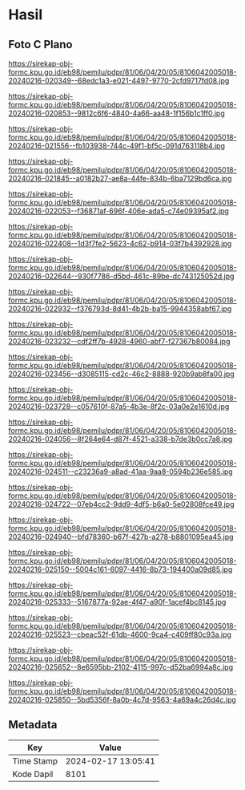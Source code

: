 # Hasil

## Foto C Plano

https://sirekap-obj-formc.kpu.go.id/eb98/pemilu/pdpr/81/06/04/20/05/8106042005018-20240216-020349--68edc1a3-e021-4497-9770-2cfd9717fd08.jpg

https://sirekap-obj-formc.kpu.go.id/eb98/pemilu/pdpr/81/06/04/20/05/8106042005018-20240216-020853--9812c6f6-4840-4a66-aa48-1f156b1c1ff0.jpg

https://sirekap-obj-formc.kpu.go.id/eb98/pemilu/pdpr/81/06/04/20/05/8106042005018-20240216-021556--fb103938-744c-49f1-bf5c-091d763118b4.jpg

https://sirekap-obj-formc.kpu.go.id/eb98/pemilu/pdpr/81/06/04/20/05/8106042005018-20240216-021845--a0182b27-ae8a-44fe-834b-6ba7129bd6ca.jpg

https://sirekap-obj-formc.kpu.go.id/eb98/pemilu/pdpr/81/06/04/20/05/8106042005018-20240216-022053--f36871af-696f-406e-ada5-c74e09395af2.jpg

https://sirekap-obj-formc.kpu.go.id/eb98/pemilu/pdpr/81/06/04/20/05/8106042005018-20240216-022408--1d3f7fe2-5623-4c62-b914-03f7b4392928.jpg

https://sirekap-obj-formc.kpu.go.id/eb98/pemilu/pdpr/81/06/04/20/05/8106042005018-20240216-022644--930f7786-d5bd-461c-89be-dc743125052d.jpg

https://sirekap-obj-formc.kpu.go.id/eb98/pemilu/pdpr/81/06/04/20/05/8106042005018-20240216-022932--f376793d-8d41-4b2b-ba15-9944358abf67.jpg

https://sirekap-obj-formc.kpu.go.id/eb98/pemilu/pdpr/81/06/04/20/05/8106042005018-20240216-023232--cdf2ff7b-4928-4960-abf7-f27367b80084.jpg

https://sirekap-obj-formc.kpu.go.id/eb98/pemilu/pdpr/81/06/04/20/05/8106042005018-20240216-023456--d3085115-cd2c-46c2-8888-920b9ab8fa00.jpg

https://sirekap-obj-formc.kpu.go.id/eb98/pemilu/pdpr/81/06/04/20/05/8106042005018-20240216-023728--c057610f-87a5-4b3e-8f2c-03a0e2e1610d.jpg

https://sirekap-obj-formc.kpu.go.id/eb98/pemilu/pdpr/81/06/04/20/05/8106042005018-20240216-024056--8f264e64-d87f-4521-a338-b7de3b0cc7a8.jpg

https://sirekap-obj-formc.kpu.go.id/eb98/pemilu/pdpr/81/06/04/20/05/8106042005018-20240216-024511--c23236a9-a8ad-41aa-9aa8-0594b236e585.jpg

https://sirekap-obj-formc.kpu.go.id/eb98/pemilu/pdpr/81/06/04/20/05/8106042005018-20240216-024722--07eb4cc2-9dd9-4df5-b6a0-5e02808fce49.jpg

https://sirekap-obj-formc.kpu.go.id/eb98/pemilu/pdpr/81/06/04/20/05/8106042005018-20240216-024940--bfd78360-b67f-427b-a278-b8801095ea45.jpg

https://sirekap-obj-formc.kpu.go.id/eb98/pemilu/pdpr/81/06/04/20/05/8106042005018-20240216-025150--5004c161-6097-4416-8b73-194400a09d85.jpg

https://sirekap-obj-formc.kpu.go.id/eb98/pemilu/pdpr/81/06/04/20/05/8106042005018-20240216-025333--5167877a-92ae-4f47-a90f-1acef4bc8145.jpg

https://sirekap-obj-formc.kpu.go.id/eb98/pemilu/pdpr/81/06/04/20/05/8106042005018-20240216-025523--cbeac52f-61db-4600-9ca4-c409ff80c93a.jpg

https://sirekap-obj-formc.kpu.go.id/eb98/pemilu/pdpr/81/06/04/20/05/8106042005018-20240216-025652--8e6595bb-2102-4115-997c-d52ba6994a8c.jpg

https://sirekap-obj-formc.kpu.go.id/eb98/pemilu/pdpr/81/06/04/20/05/8106042005018-20240216-025850--5bd5356f-8a0b-4c7d-9563-4a69a4c26d4c.jpg


## Metadata

| Key        | Value               |
| ---------- | ------------------- |
| Time Stamp | 2024-02-17 13:05:41 |
| Kode Dapil | 8101                |



